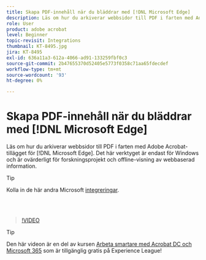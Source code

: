 ```yaml
---
title: Skapa PDF-innehåll när du bläddrar med [!DNL Microsoft Edge]
description: Läs om hur du arkiverar webbsidor till PDF i farten med Adobe Acrobat-tillägget för [!DNL Microsoft Edge]
role: User
product: adobe acrobat
level: Beginner
topic-revisit: Integrations
thumbnail: KT-8495.jpg
jira: KT-8495
exl-id: 636a11a3-612a-4066-ad91-133259fbf0c3
source-git-commit: 2b47655370d52405e5773f0358c71aa65fdecdef
workflow-type: tm+mt
source-wordcount: '93'
ht-degree: 0%

---
```


# Skapa PDF-innehåll när du bläddrar med [!DNL Microsoft Edge]

Läs om hur du arkiverar webbsidor till PDF i farten med Adobe Acrobat-tillägget för [!DNL Microsoft Edge]. Det här verktyget är endast för Windows och är ovärderligt för forskningsprojekt och offline-visning av webbaserad information.

>[!TIP]
>
>Kolla in de här andra Microsoft [integreringar](../integrate/integrate-overview.md#microsoft).

<br> 

>[!VIDEO](https://video.tv.adobe.com/v/337248?quality=12&learn=on&hidetitle=true)

>[!TIP]
>
>Den här videon är en del av kursen [Arbeta smartare med Acrobat DC och Microsoft 365](https://experienceleague.adobe.com/?recommended=Acrobat-U-1-2021.microsoft365) som är tillgänglig gratis på Experience League!
